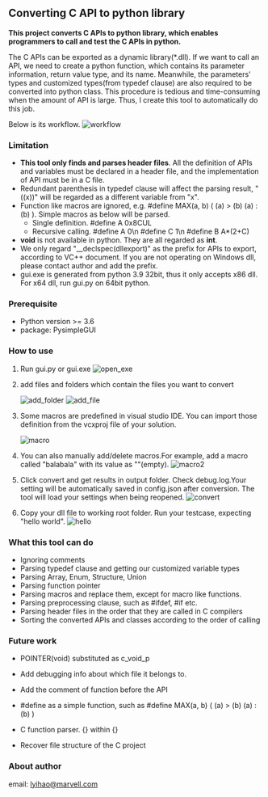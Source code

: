 ## Converting C API to python library
**This project converts C APIs to python library, which enables programmers to call and test the C APIs in python.**

The C APIs can be exported as a dynamic library(*.dll). If we want to call an API, we need to create 
a python function, which contains its parameter information, return value type, and its name. 
Meanwhile, the parameters' types and customized types(from typedef clause) are also required to be converted into python class.
This procedure is tedious and time-consuming when the amount of API is large. 
Thus, I create this tool to automatically do this job.

Below is its workflow.
![workflow](img/workflow.png)


### Limitation 
+ **This tool only finds and parses header files**. All the definition of APIs and variables must be declared in a header file,
and the implementation of API must be in a C file.
+ Redundant parenthesis in typedef clause will affect the parsing result, "((x))" will be regarded as a different variable from "x".
+ Function like macros are ignored, e.g. \#define MAX(a, b) ( (a) > (b) (a) : (b) ). Simple macros as below will be parsed.
  + Single definition. #define A 0x8CUL
  + Recursive calling. #define A 0\n #define C 1\n #define B  A*(2+C)
+ **void** is not available in python. They are all regarded as **int**.
+ We only regard "__declspec(dllexport)" as the prefix for APIs to export, according to VC++ document. 
If you are not operating on Windows dll, please contact author and add the prefix.
+ gui.exe is generated from python 3.9 32bit, thus it only accepts x86 dll. For x64 dll, run gui.py on 64bit python.


### Prerequisite 
+ Python version >= 3.6
+ package: PysimpleGUI

### How to use
1. Run gui.py or gui.exe
   ![open_exe](img/open_exe.gif)
2. add files and folders which contain the files you want to convert

   ![add_folder](img/add_folder.gif)
   ![add_file](img/add_file.gif)
3. Some macros are predefined in visual studio IDE. You can import those definition from 
the vcxproj file of your solution. 

   ![macro](img/add_macro.gif)
   
4. You can also manually add/delete macros.For example, add a macro called "balabala" with its value as ""(empty).
   ![macro2](img/add_macro2.gif)
5. Click convert and get results in output folder. Check debug.log.Your setting will be automatically saved in config.json after conversion. The tool will load your settings when being reopened.
   ![convert](img/get_result.gif)
   
6. Copy your dll file to working root folder. Run your testcase, expecting "hello world".
    ![hello](img/hello_world.gif)


### What this tool can do
+ Ignoring comments
+ Parsing typedef clause and getting our customized variable types
+ Parsing Array, Enum, Structure, Union
+ Parsing function pointer
+ Parsing macros and replace them, except for macro like functions. 
+ Parsing preprocessing clause, such as #ifdef, #if etc.
+ Parsing header files in the order that they are called in C compilers 
+ Sorting the converted APIs and classes according to the order of calling


### Future work

+ POINTER(void) substituted as c_void_p

+ Add debugging info about which file it belongs to.

+ Add the comment of function before the API

+ \#define as a simple function, such as \#define MAX(a, b) ( (a) > (b) (a) : (b) )
   
+ C function parser. {} within {}

+ Recover file structure of the C project


### About author

email: lyihao@marvell.com
